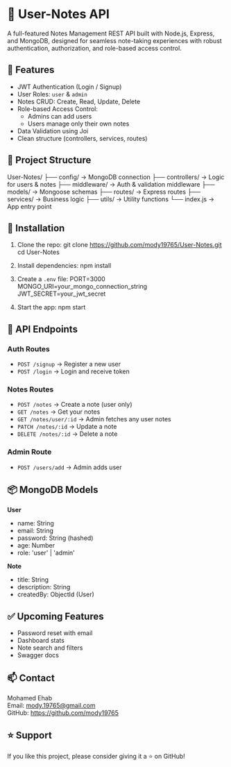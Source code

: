 # 📝 User-Notes API

A full-featured Notes Management REST API built with Node.js, Express, and MongoDB, designed for seamless note-taking experiences with robust authentication, authorization, and role-based access control.

## 🚀 Features

- JWT Authentication (Login / Signup)
- User Roles: `user` & `admin`
- Notes CRUD: Create, Read, Update, Delete
- Role-based Access Control:
  - Admins can add users
  - Users manage only their own notes
- Data Validation using Joi
- Clean structure (controllers, services, routes)

## 📁 Project Structure

User-Notes/
├── config/         → MongoDB connection
├── controllers/    → Logic for users & notes
├── middleware/     → Auth & validation middleware
├── models/         → Mongoose schemas
├── routes/         → Express routes
├── services/       → Business logic
├── utils/          → Utility functions
└── index.js        → App entry point

## 🔧 Installation

1. Clone the repo:
   git clone https://github.com/mody19765/User-Notes.git
   cd User-Notes

2. Install dependencies:
   npm install

3. Create a `.env` file:
   PORT=3000  
   MONGO_URI=your_mongo_connection_string  
   JWT_SECRET=your_jwt_secret

4. Start the app:
   npm start

## 🔑 API Endpoints

### Auth Routes
- `POST /signup` → Register a new user
- `POST /login` → Login and receive token

### Notes Routes
- `POST /notes` → Create a note (user only)
- `GET /notes` → Get your notes
- `GET /notes/user/:id` → Admin fetches any user notes
- `PATCH /notes/:id` → Update a note
- `DELETE /notes/:id` → Delete a note

### Admin Route
- `POST /users/add` → Admin adds user

## 📦 MongoDB Models

**User**
- name: String  
- email: String  
- password: String (hashed)  
- age: Number  
- role: 'user' | 'admin'

**Note**
- title: String  
- description: String  
- createdBy: ObjectId (User)

## ✅ Upcoming Features

- Password reset with email
- Dashboard stats
- Note search and filters
- Swagger docs

## 📫 Contact

Mohamed Ehab  
Email: mody.19765@gmail.com  
GitHub: https://github.com/mody19765

## ⭐️ Support

If you like this project, please consider giving it a ⭐️ on GitHub!
